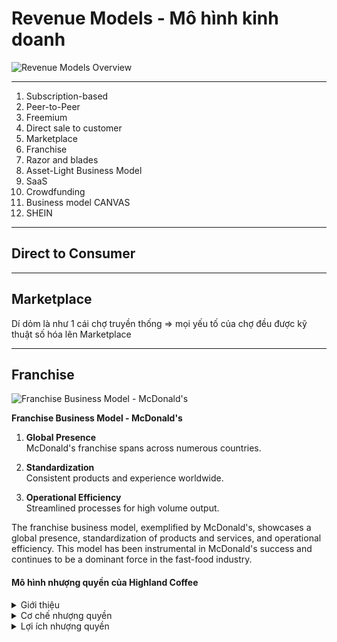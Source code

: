 # Revenue Models - Mô hình kinh doanh

![Revenue Models Overview](https://pplx-res.cloudinary.com/image/upload/v1750237236/user_uploads/72408308/39d47453-0925-48f9-8111-eb45f575eb9f/1000041879.jpg)

---

1. Subscription-based  
2. Peer-to-Peer  
3. Freemium  
4. Direct sale to customer  
5. Marketplace  
6. Franchise  
7. Razor and blades  
8. Asset-Light Business Model  
9. SaaS  
10. Crowdfunding  
11. Business model CANVAS  
12. SHEIN  

---

## Direct to Consumer

---

## Marketplace

Dí dỏm là như 1 cái chợ truyền thống ⇒ mọi yếu tố của chợ đều được kỹ thuật số hóa lên Marketplace

---

## Franchise

![Franchise Business Model - McDonald's](https://pplx-res.cloudinary.com/image/upload/v1750238482/user_uploads/72408308/d9354d32-4430-455b-9819-52fdb1681403/1000041880.jpg)

**Franchise Business Model - McDonald's**

1. **Global Presence**  
    McDonald's franchise spans across numerous countries.

2. **Standardization**  
    Consistent products and experience worldwide.

3. **Operational Efficiency**  
    Streamlined processes for high volume output.

The franchise business model, exemplified by McDonald's, showcases a global presence, standardization of products and services, and operational efficiency. This model has been instrumental in McDonald's success and continues to be a dominant force in the fast-food industry.

#### Mô hình nhượng quyền của Highland Coffee

<details>
<summary>Giới thiệu</summary>
Highland Coffee là chuỗi cà phê nổi tiếng của Việt Nam, được thành lập năm 1999 và đã phát triển thành một trong những thương hiệu cà phê hàng đầu tại Việt Nam thông qua mô hình nhượng quyền.
</details>

<details>
<summary>Cơ chế nhượng quyền</summary>
- **Đầu tư ban đầu**: Người nhận nhượng quyền cần đầu tư vốn cho địa điểm, trang thiết bị và phí nhượng quyền  
- **Tiêu chuẩn hóa**: Highland đảm bảo trải nghiệm thống nhất thông qua thiết kế, menu và quy trình chuẩn  
- **Hỗ trợ thương hiệu**: Được sử dụng thương hiệu Highland đã được khẳng định trên thị trường
</details>

<details>
<summary>Lợi ích nhượng quyền</summary>
- Được đào tạo quy trình vận hành chuẩn  
- Hỗ trợ marketing và quảng bá thương hiệu  
- Hệ thống cung ứng nguyên liệu đảm bảo chất lượng
</details>